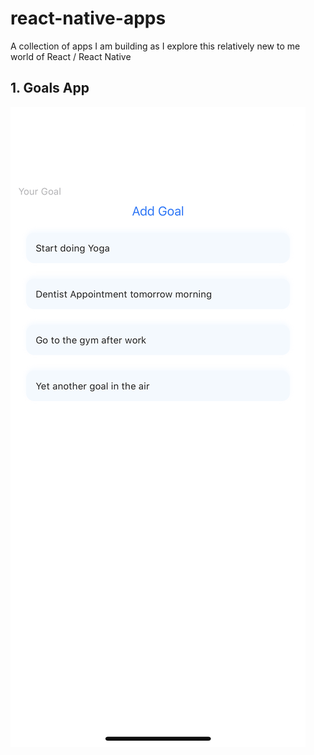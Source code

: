 # react-native-apps

A collection of apps I am building as I explore this relatively new to me world of React / React Native

## 1. Goals App


<img src="https://raw.githubusercontent.com/alivcor/react-native-apps/master/assets/img/goals_app.PNG" style="width:250; text-align: center"/>
